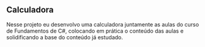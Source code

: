 ## Calculadora

Nesse projeto eu desenvolvo uma calculadora juntamente as aulas do curso de Fundamentos de C#, colocando em prática o conteúdo das aulas e solidificando a base do conteúdo já estudado.
